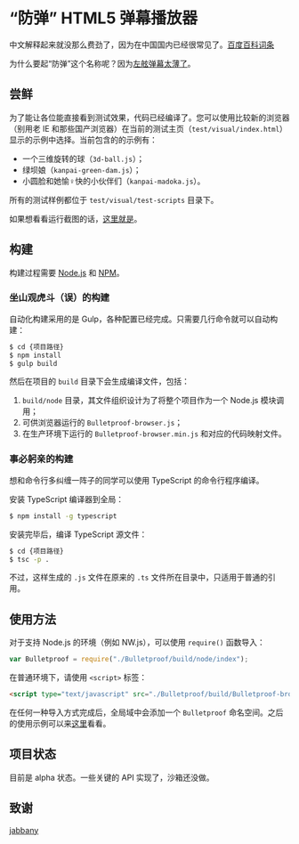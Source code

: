 # “防弹” HTML5 弹幕播放器

中文解释起来就没那么费劲了，因为在中国国内已经很常见了。[百度百科词条](//baike.baidu.com/subview/1885531/11304309.htm)

为什么要起“防弹”这个名称呢？因为[左舷弹幕太薄了](http://zh.moegirl.org/%E5%B7%A6%E8%88%B7%E5%BC%B9%E5%B9%95%E5%A4%AA%E8%96%84%E4%BA%86)。

## 尝鲜

为了能让各位能直接看到测试效果，代码已经编译了。您可以使用比较新的浏览器（别用老 IE 和那些国产浏览器）在当前的测试主页（`test/visual/index.html`）显示的示例中选择。当前包含的的示例有：

- 一个三维旋转的球（`3d-ball.js`）；
- 绿坝娘（`kanpai-green-dam.js`）；
- 小圆脸和她愉♀快的小伙伴们（`kanpai-madoka.js`）。

所有的测试样例都位于 `test/visual/test-scripts` 目录下。

如果想看看运行截图的话，[这里就是](../images/)。

## 构建

构建过程需要 [Node.js](https://nodejs.org/en/) 和 [NPM](https://www.npmjs.org/)。

### 坐山观虎斗（误）的构建

自动化构建采用的是 Gulp，各种配置已经完成。只需要几行命令就可以自动构建：

```bash
$ cd {项目路径}
$ npm install
$ gulp build
```

然后在项目的 `build` 目录下会生成编译文件，包括：

1. `build/node` 目录，其文件组织设计为了将整个项目作为一个 Node.js 模块调用；
2. 可供浏览器运行的 `Bulletproof-browser.js`；
3. 在生产环境下运行的 `Bulletproof-browser.min.js` 和对应的代码映射文件。

### 事必躬亲的构建

想和命令行多纠缠一阵子的同学可以使用 TypeScript 的命令行程序编译。

安装 TypeScript 编译器到全局：

```bash
$ npm install -g typescript
```

安装完毕后，编译 TypeScript 源文件：

```bash
$ cd {项目路径}
$ tsc -p .
```

不过，这样生成的 `.js` 文件在原来的 `.ts` 文件所在目录中，只适用于普通的引用。

## 使用方法

对于支持 Node.js 的环境（例如 NW.js），可以使用 `require()` 函数导入：

```javascript
var Bulletproof = require("./Bulletproof/build/node/index");
```

在普通环境下，请使用 `<script>` 标签：

```html
<script type="text/javascript" src="./Bulletproof/build/Bulletproof-browser.min.js"></script>
```

在任何一种导入方式完成后，全局域中会添加一个 `Bulletproof` 命名空间。之后的使用示例可以来[这里](../../test/visual/bootstrap.js)看看。

## 项目状态

目前是 alpha 状态。一些关键的 API 实现了，沙箱还没做。

## 致谢

[jabbany](//github.com/jabbany/)

